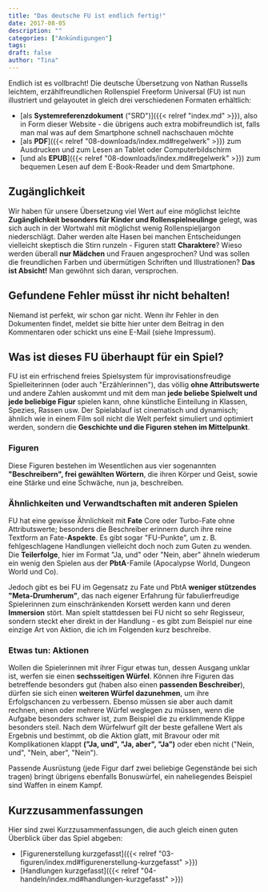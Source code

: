 ```yaml
---
title: "Das deutsche FU ist endlich fertig!"
date: 2017-08-05
description: ""
categories: ["Ankündigungen"]
tags:
draft: false
author: "Tina"
---
```

Endlich ist es vollbracht! Die deutsche Übersetzung von Nathan Russells leichtem, erzählfreundlichen Rollenspiel Freeform Universal (FU) ist nun illustriert und gelayoutet in gleich drei verschiedenen Formaten erhältlich:

<!--more-->

- [als **Systemreferenzdokument** ("SRD")]({{< relref "index.md" >}}), also in Form dieser Website - die übrigens auch extra mobifreundlich ist, falls man mal was auf dem Smartphone schnell nachschauen möchte
- [als **PDF**]({{< relref "08-downloads/index.md#regelwerk" >}}) zum Ausdrucken und zum Lesen an Tablet oder Computerbildschirm
- [und als **EPUB**]({{< relref "08-downloads/index.md#regelwerk" >}}) zum bequemen Lesen auf dem E-Book-Reader und dem Smartphone.

## Zugänglichkeit
Wir haben für unsere Übersetzung viel Wert auf eine möglichst leichte **Zugänglichkeit besonders für Kinder und Rollenspielneulinge** gelegt, was sich auch in der Wortwahl mit möglichst wenig Rollenspieljargon niederschlägt. Daher werden alte Hasen bei manchen Entscheidungen vielleicht skeptisch die Stirn runzeln - Figuren statt **Charaktere**? Wieso werden überall **nur Mädchen** und Frauen angesprochen? Und was sollen die freundlichen Farben und übermütigen Schriften und Illustrationen? **Das ist Absicht!** Man gewöhnt sich daran, versprochen.

## Gefundene Fehler müsst ihr nicht behalten!
Niemand ist perfekt, wir schon gar nicht. Wenn ihr Fehler in den Dokumenten findet, meldet sie bitte hier unter dem Beitrag in den Kommentaren oder schickt uns eine E-Mail (siehe Impressum).

## Was ist dieses FU überhaupt für ein Spiel?

FU ist ein erfrischend freies Spielsystem für improvisationsfreudige Spielleiterinnen (oder auch "Erzählerinnen"), das völlig **ohne Attributswerte** und andere Zahlen auskommt und mit dem man **jede beliebe Spielwelt und jede beliebige Figur** spielen kann, ohne künstliche Einteilung in Klassen, Spezies, Rassen usw. Der Spielablauf ist cinematisch und dynamisch; ähnlich wie in einem Film soll nicht die Welt perfekt simuliert und optimiert werden, sondern die **Geschichte und die Figuren stehen im Mittelpunkt**.

### Figuren
Diese Figuren bestehen im Wesentlichen aus vier sogenannten **"Beschreibern", frei gewählten Wörtern**, die ihren Körper und Geist, sowie eine Stärke und eine Schwäche, nun ja, beschreiben.

### Ähnlichkeiten und Verwandtschaften mit anderen Spielen
FU hat eine gewisse Ähnlichkeit mit **Fate** Core oder Turbo-Fate ohne Attributswerte; besonders die Beschreiber erinnern durch ihre reine Textform an Fate-**Aspekte**. Es gibt sogar "FU-Punkte", um z. B. fehlgeschlagene Handlungen vielleicht doch noch zum Guten zu wenden. Die **Teilerfolge**, hier im Format "Ja, und" oder "Nein, aber" ähneln wiederum ein wenig den Spielen aus der **PbtA**-Famile (Apocalypse World, Dungeon World und Co).

Jedoch gibt es bei FU im Gegensatz zu Fate und PbtA **weniger stützendes "Meta-Drumherum"**, das nach eigener Erfahrung für fabulierfreudige Spielerinnen zum einschränkenden Korsett werden kann und deren **Immersion** stört. Man spielt stattdessen bei FU nicht so sehr Regisseur, sondern steckt eher direkt in der Handlung  - es gibt zum Beispiel nur eine einzige Art von Aktion, die ich im Folgenden kurz beschreibe.

### Etwas tun: Aktionen
Wollen die Spielerinnen mit ihrer Figur etwas tun, dessen Ausgang unklar ist, werfen sie einen **sechsseitigen Würfel**. Können ihre Figuren das betreffende besonders gut (haben also einen **passenden Beschreiber**), dürfen sie sich einen **weiteren Würfel dazunehmen**, um ihre Erfolgschancen zu verbessern. Ebenso müssen sie aber auch damit rechnen, einen oder mehrere Würfel weglegen zu müssen, wenn die Aufgabe besonders schwer ist, zum Beispiel die zu erklimmende Klippe besonders steil. Nach dem Würfelwurf gilt der beste gefallene Wert als Ergebnis und bestimmt, ob die Aktion glatt, mit Bravour oder mit Komplikationen klappt **("Ja, und", "Ja, aber", "Ja")** oder eben nicht ("Nein, und", "Nein, aber", "Nein").

Passende Ausrüstung (jede Figur darf zwei beliebige Gegenstände bei sich tragen) bringt übrigens ebenfalls Bonuswürfel, ein naheliegendes Beispiel sind Waffen in einem Kampf.

## Kurzzusammenfassungen
Hier sind zwei Kurzzusammenfassungen, die auch gleich einen guten Überblick über das Spiel abgeben:

- [Figurenerstellung kurzgefasst]({{< relref "03-figuren/index.md#figurenerstellung-kurzgefasst" >}})
- [Handlungen kurzgefasst]({{< relref "04-handeln/index.md#handlungen-kurzgefasst" >}})
